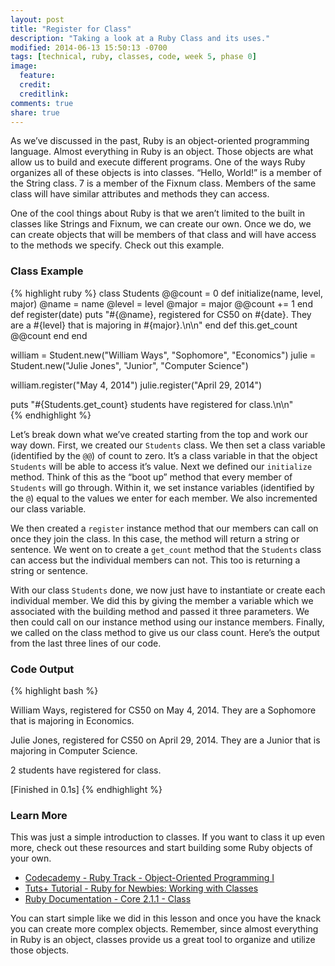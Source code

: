 ```yaml
---
layout: post
title: "Register for Class"
description: "Taking a look at a Ruby Class and its uses."
modified: 2014-06-13 15:50:13 -0700
tags: [technical, ruby, classes, code, week 5, phase 0]
image:
  feature: 
  credit: 
  creditlink: 
comments: true
share: true
---
```


As we’ve discussed in the past, Ruby is an object-oriented programming language. Almost everything in Ruby is an object. Those objects are what allow us to build and execute different programs. One of the ways Ruby organizes all of these objects is into classes. “Hello, World!” is a member of the String class. 7 is a member of the Fixnum class. Members of the same class will have similar attributes and methods they can access.

One of the cool things about Ruby is that we aren’t limited to the built in classes like Strings and Fixnum, we can create our own. Once we do, we can create objects that will be members of that class and will have access to the methods we specify. Check out this example.

### Class Example

{% highlight ruby %}
class Students
  @@count = 0
  def initialize(name, level, major)
    @name = name
    @level = level
    @major = major
    @@count += 1
  end
  def register(date)
    puts "#{@name}, registered for CS50 on #{date}. They are a #{level}
          that is majoring in #{major}.\n\n"
  end
  def this.get_count
    @@count
  end
end

william = Student.new("William Ways", "Sophomore", "Economics")
julie = Student.new("Julie Jones", "Junior", "Computer Science")

william.register("May 4, 2014")
julie.register("April 29, 2014")

puts "#{Students.get_count} students have registered for class.\n\n"        
{% endhighlight %}

Let’s break down what we’ve created starting from the top and work our way down. First, we created our `Students` class. We then set a class variable (identified by the `@@`) of count to zero. It’s a class variable in that the object `Students` will be able to access it’s value. Next we defined our `initialize` method. Think of this as the “boot up” method that every member of `Students` will go through. Within it, we set instance variables (identified by the `@`) equal to the values we enter for each member. We also incremented our class variable.

We then created a `register` instance method that our members can call on once they join the class. In this case, the method will return a string or sentence. We went on to create a `get_count` method that the `Students` class can access but the individual members can not. This too is returning a string or sentence.

With our class `Students` done, we now just have to instantiate or create each individual member. We did this by giving the member a variable which we associated with the building method and passed it three parameters. We then could call on our instance method using our instance members. Finally, we called on the class method to give us our class count. Here’s the output from the last three lines of our code.

### Code Output

{% highlight bash %}

William Ways, registered for CS50 on May 4, 2014. They are a Sophomore that is 
majoring in Economics.

Julie Jones, registered for CS50 on April 29, 2014. They are a Junior that is 
majoring in Computer Science.

2 students have registered for class.

[Finished in 0.1s]
{% endhighlight %}

### Learn More

This was just a simple introduction to classes. If you want to class it up even more, check out these resources and start building some Ruby objects of your own.
					
* [Codecademy - Ruby Track - Object-Oriented Programming I](http://www.codecademy.com/courses/ruby-beginner-en-MFiQ6/0/1?curriculum_id=5059f8619189a5000201fbcb)
* [Tuts+ Tutorial - Ruby for Newbies: Working with Classes](http://code.tutsplus.com/tutorials/ruby-for-newbies-working-with-classes--net-15938)
* [Ruby Documentation - Core 2.1.1 - Class](http://www.ruby-doc.org/core-2.1.1/Class.html)

You can start simple like we did in this lesson and once you have the knack you can create more complex objects. Remember, since almost everything in Ruby is an object, classes provide us a great tool to organize and utilize those objects.
